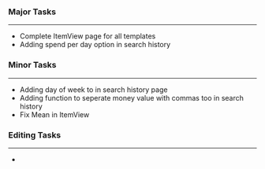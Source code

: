 ### Major Tasks
---

- Complete ItemView page for all templates
- Adding spend per day option in search history
    
### Minor Tasks
---
- Adding day of week to in search history page
- Adding function to seperate money value with commas too in search history
- Fix Mean in ItemView

### Editing Tasks
---
- 
